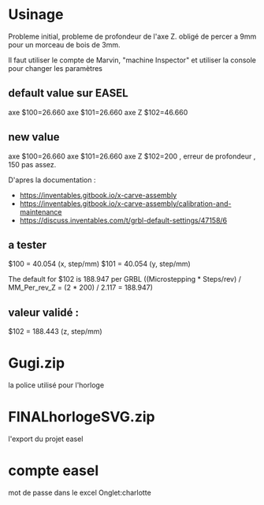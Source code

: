 # Usinage

Probleme initial, probleme de profondeur de l'axe Z. obligé de percer a 9mm pour un morceau de bois de 3mm.

Il faut utiliser le compte de Marvin, "machine Inspector" et utiliser la console pour changer les paramètres

## default value sur EASEL
axe   $100=26.660 
axe   $101=26.660
axe Z $102=46.660

## new value 
axe  $100=26.660
axe  $101=26.660
axe Z $102=200 , erreur de profondeur , 150 pas assez.

D'apres la documentation :
- https://inventables.gitbook.io/x-carve-assembly
- https://inventables.gitbook.io/x-carve-assembly/calibration-and-maintenance
- https://discuss.inventables.com/t/grbl-default-settings/47158/6
  
## a tester
$100 = 40.054 (x, step/mm)
$101 = 40.054 (y, step/mm)

The default for $102 is 188.947 per GRBL ((Microstepping * Steps/rev) / MM_Per_rev_Z = (2 * 200) / 2.117 = 188.947)

## valeur validé :
$102 = 188.443 (z, step/mm)
# Gugi.zip 
la police utilisé pour l'horloge

# FINALhorlogeSVG.zip
l'export du projet easel

# compte easel 
mot de passe dans le excel Onglet:charlotte


